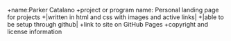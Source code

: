 +name:Parker Catalano
 +project or program name: Personal landing page for projects
 +|written in html and css with images and active links|
 +|able to be setup through github|
 +link to site on GitHub Pages
 +copyright and license information

